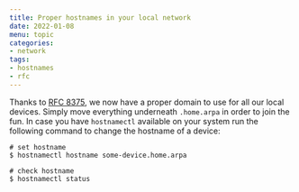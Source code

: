```yaml
---
title: Proper hostnames in your local network
date: 2022-01-08
menu: topic
categories:
- network
tags:
- hostnames
- rfc
---
```


Thanks to [RFC 8375](https://www.rfc-editor.org/rfc/rfc8375.html), we now have a proper domain to use for all our local devices. Simply move everything underneath `.home.arpa` in order to join the fun. In case you have `hostnamectl` available on your system run the following command to change the hostname of a device:

```console
# set hostname
$ hostnamectl hostname some-device.home.arpa

# check hostname
$ hostnamectl status
```
